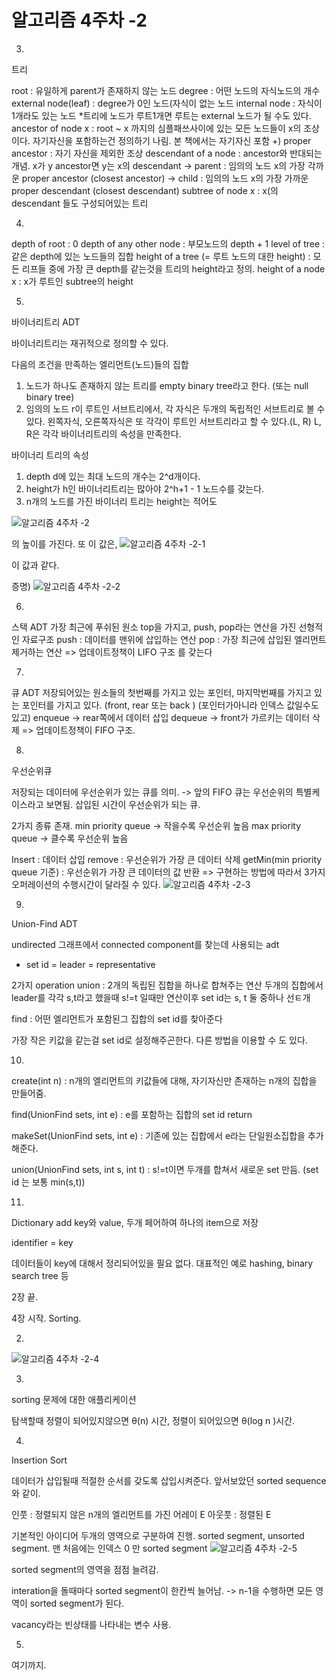 # 알고리즘 4주차 -2 

3)
트리

root : 유일하게 parent가 존재하지 않는 노드
degree : 어떤 노드의 자식노드의 개수
external node(leaf) : degree가 0인 노드(자식이 없는 노드
internal node : 자식이 1개라도 있는 노드
*트리에 노드가 루트1개면 루트는 external 노드가 될 수도 있다.
ancestor of node x : root  ~ x 까지의 심플패쓰사이에 있는 모든 노드들이 x의 조상이다. 
					자기자신을 포함하는건 정의하기 나림. 본 책에서는 자기자신 포함
+) proper ancestor : 자기 자신을 제외한 조상
descendant of a node : ancestor와 반대되는 개념. x가 y ancestor면 y는 x의 descendant
-> parent : 임의의 노드 x의 가장 각까운 proper ancestor (closest ancestor)
-> child : 임의의 노드 x의 가장 가까운 proper descendant (closest descendant)
subtree of node x : x(의 descendant 들도 구성되어있는 트리

4)
depth of root : 0
depth of any other node : 부모노드의 depth + 1
level of tree : 같은 depth에 있는 노드들의 집합
height of a tree (= 루트 노드의 대한 height) : 모든 리프들 중에 가장 큰 depth를 같는것을 트리의 height라고 정의.
height of a node x : x가 루트인 subtree의 height

5)
바이너리트리 ADT

바이너리트리는 재귀적으로 정의할 수 있다.

다음의 조건을 만족하는 엘리먼트(노드)들의 집합
1. 노드가 하나도 존재하지 않는 트리를 empty binary tree라고 한다. (또는 null binary tree)
2. 임의의 노드 r이 루트인 서브트리에서, 각 자식은 두개의 독립적인 서브트리로 볼 수 있다. 왼쪽자식, 오른쪽자식은 또 각각이 루트인 서브트리라고 할 수 있다.(L, R) L, R은 각각 바이너리트리의 속성을 만족한다.

바이너리 트리의 속성
1. depth d에 있는 최대 노드의 개수는 2^d개이다.
2. height가 h인 바이너리트리는 많아야 2^h+1 - 1 노드수를 갖는다.
3. n개의 노드를 가진 바이너리 트리는 height는 적어도 

![알고리즘 4주차 -2](images/알고리즘%204주차%20-2.png)

의 높이를 가진다.
또 이 값은,
![알고리즘 4주차 -2-1](images/알고리즘%204주차%20-2-1.png)

이 값과 같다.

증명)
![알고리즘 4주차 -2-2](images/알고리즘%204주차%20-2-2.png)

6)
스택 ADT
가장 최근에 푸쉬된 원소 top을 가지고,
push, pop라는 연산을 가진 선형적인 자료구조
push : 데이터를 맨위에 삽입하는 연산
pop : 가장 최근에 삽입된 엘리먼트 제거하는 연산
=> 업데이트정책이 LIFO 구조 를 갖는다

7)
큐 ADT
저장되어있는 원소들의 첫번째를 가지고 있는 포인터, 마지막번째를 가지고 있는 포인터를 가지고 있다. (front, rear 또는 back )
(포인터가아니라 인덱스 값일수도 있고)
enqueue -> rear쪽에서 데이터 삽입
dequeue -> front가 가르키는 데이터 삭제
=> 업데이트정책이 FIFO 구조.

8)
우선순위큐

저장되는 데이터에 우선순위가 있는 큐를 의미.
-> 앞의 FIFO 큐는 우선순위의 특별케이스라고 보면됨. 삽입된 시간이 우선순위가 되는 큐.

2가지 종류 존재.
min priority queue -> 작을수록 우선순위 높음
max priority queue -> 클수록 우선순위 높음

Insert : 데이터 삽입
remove : 우선순위가 가장 큰 데이터 삭제
getMin(min priority queue 기준) : 우선순위가 가장 큰 데이터의 값 반환
=> 구현하는 방법에 따라서 3가지 오퍼레이션의 수행시간이 달라질 수 있다.
![알고리즘 4주차 -2-3](images/알고리즘%204주차%20-2-3.png)

9)
Union-Find ADT

undirected 그래프에서 connected component를 찾는데 사용되는 adt
* set id = leader = representative

2가지 operation
union : 2개의 독립된 집합을 하나로 합쳐주는 연산
	두개의 집합에서 leader를 각각 s,t라고 했을때 s!=t 일때만
연산이후 set id는 s, t 둘 중하나 선ㅌ개

find : 어떤 엘리먼트가 포함된그 집합의 set id를 찾아준다

가장 작은 키값을 같는걸 set id로 설정해주곤한다. 다른 방법을 이용할 수 도 있다.

10)

create(int n) : n개의 엘리먼트의 키값들에 대해, 자기자신만 존재하는 n개의 집합을 만들어줌.

find(UnionFind sets, int e) : e를 포함하는 집합의 set id return

makeSet(UnionFind sets, int e) : 기존에 있는 집합에서 e라는 단일원소집합을 추가해준다.

union(UnionFind sets, int s, int t) : s!=t이면 두개를 합쳐서 새로운 set 만듬. (set id 는 보통 min(s,t))

11)
Dictionary add
key와 value, 두개 페어하여 하나의 item으로 저장

identifier = key

데이터들이 key에 대해서 정리되어있을 필요 없다.
대표적인 예로 hashing, binary search tree 등

2장 끝.

4장 시작. Sorting.

2)
![알고리즘 4주차 -2-4](images/알고리즘%204주차%20-2-4.png)

3)
sorting 문제에 대한 애플리케이션

탐색할때 정렬이 되어있지않으면 θ(n) 시간,
정렬이 되어있으면 θ(log n )시간.

4)
Insertion Sort

데이터가 삽입될때 적절한 순서를 갖도록 삽입시켜준다.
앞서보았던 sorted sequence와 같이.

인풋 : 정렬되지 않은 n개의 엘리먼트를 가진 어레이 E
아웃풋 : 정렬된 E

기본적인 아이디어
두개의 영역으로 구분하여  진행.
sorted segment, unsorted segment.
맨 처음에는 인덱스 0 만 sorted segment
![알고리즘 4주차 -2-5](images/알고리즘%204주차%20-2-5.png)

sorted segment의 영역을 점점 늘려감.

interation을 돌때마다 sorted segment이 한칸씩 늘어남.
-> n-1을 수행하면 모든 영역이 sorted segment가 된다.

vacancy라는 빈상태를 나타내는 변수 사용.

5)
여기까지.

